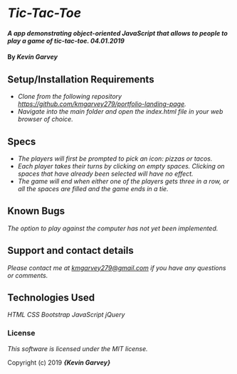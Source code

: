 # _Tic-Tac-Toe_

#### _A app demonstrating object-oriented JavaScript that allows to people to play a game of tic-tac-toe. 04.01.2019_

#### By _**Kevin Garvey**_

## Setup/Installation Requirements

* _Clone from the following repository https://github.com/kmgarvey279/portfolio-landing-page._
* _Navigate into the main folder and open the index.html file in your web browser of choice._

## Specs

* _The players will first be prompted to pick an icon: pizzas or tacos._
* _Each player takes their turns by clicking on empty spaces. Clicking on spaces that have already been selected will have no effect._
* _The game will end when either one of the players gets three in a row, or all the spaces are filled and the game ends in a tie._

## Known Bugs

_The option to play against the computer has not yet been implemented._

## Support and contact details

_Please contact me at kmgarvey279@gmail.com if you have any questions or comments._

## Technologies Used

_HTML_
_CSS_
_Bootstrap_
_JavaScript_
_jQuery_

### License

_This software is licensed under the MIT license._

Copyright (c) 2019 **_{Kevin Garvey}_**
